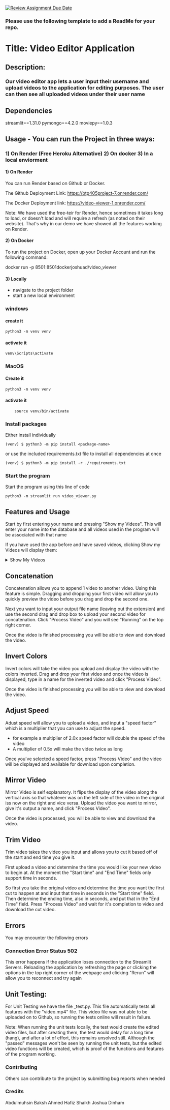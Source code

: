 [![Review Assignment Due Date](https://classroom.github.com/assets/deadline-readme-button-24ddc0f5d75046c5622901739e7c5dd533143b0c8e959d652212380cedb1ea36.svg)](https://classroom.github.com/a/545oUMxH)

### Please use the following template to add a ReadMe for your repo.

# Title: Video Editor Application
## Description:
### Our video editor app lets a user input their username and upload videos to the application for editing purposes. The user can then see all uploaded videos under their user name

## Dependencies
streamlit==1.31.0
pymongo==4.2.0
moviepy==1.0.3

## Usage - You can run the Project in three ways: 
### 1) On Render (Free Heroku Alternative)     2) On docker    3) In a local enviorment

#### 1) On Render
You can run Render based on Github or Docker.

The Github Deployment Link: https://btp405project-7.onrender.com/

The Docker Deployment link: https://video-viewer-1.onrender.com/

Note: We have used the free-teir for Render, hence sometimes it takes long to load, or doesn't load and will require a refresh (as noted on their website). That's why in our demo we have showed all the features working on Render. 


#### 2) On Docker
To run the project on Docker, open up your Docker Account and run the following command:

docker run -p 8501:8501dockerjoshuad/video_viewer 

#### 3) Locally
- navigate to the project folder
- start a new local environment
### windows
#### create it
```
python3 -m venv venv
```


#### activate it
```
venv\Scripts\activate
```

### MacOS
#### Create it
```
python3 -m venv venv
```

#### activate it
```
	source venv/bin/activate
```

### Install packages

Either install individually

```
(venv) $ python3 -m pip install <package-name>
```

 or use the included requirements.txt file to install all dependencies at once
 ```
 (venv) $ python3 -m pip install -r ./requirements.txt
```

### Start the program

Start the program using this line of code

```
python3 -m streamlit run video_viewer.py
```
## Features and Usage

Start by first entering your name and pressing "Show my Videos". 
This will enter your name into the database and all videos used in the program will be associated with that name

If you have used the app before and have saved videos, clicking Show my Videos will display them:
<details><summary> Show My Videos </summary>
<img width="550" alt="video_viewer-show-my-videos" src="https://github.com/BTP405/project-1-group-13-nbb/assets/122370310/aff44d82-70be-4fb1-b02a-819263f7bd41">
</details>

## Concatenation

Concatenation allows you to append 1 video to another video. Using this feature is simple. Dragging and dropping your first video will allow you to quickly preview the video before you drag and drop the second one.

Next you want to input your output file name (leaving out the extension) and use the second drag and drop box to upload your second video for concatenation. Click "Process Video" and you will see "Running" on the top right corner. 

Once the video is finished processing you will be able to view and download the video.

## Invert Colors

Invert colors will take the video you upload and display the video with the colors inverted.
Drag and drop your first video and once the video is displayed, type in a name for the inverted video and click "Process Video".

Once the video is finished processing you will be able to view and download the video.

## Adjust Speed

Adust speed will allow you to upload a video, and input a "speed factor" which is a multiplier that you can use to adjust the speed.
- for example a multiplier of 2.0x speed factor will double the speed of the video
- A multiplier of 0.5x will make the video twice as long

Once you've selected a speed factor, press "Process Video" and the video will be displayed and available for download upon completion.

## Mirror Video

Mirror Video is self explanatory. It flips the display of the video along the vertical axis so that whatever was on the left side of the video in the original iss now on the right and vice versa. Upload the video you want to mirror, give it's output a name, and click "Process Video". 

Once the video is processed, you will be able to view and download the video.

## Trim Video

Trim video takes the video you input and allows you to cut it based off of the start and end time you give it.

First upload a video and determine the time you would like your new video to begin at.
At the moment the "Start time" and "End Time" fields only support time in seconds.

So first you take the original video and determine the time you want the first cut to happen at and input that time in seconds in the "Start time" field. Then determine the ending time, also in seconds, and put that in the "End Time" field. Press "Process Video" and wait for it's completion to video and download the cut video.

## Errors

You may encounter the following errors
### Connection Error Status 502

This error happens if the application loses connection to the Streamlit Servers. Reloading the application by refreshing the page or clicking the options in the top right corner of the webpage and clicking "Rerun" will allow you to reconnect and try again

## Unit Testing:

For Unit Testing we have the file _test.py. This file automatically tests all features with the "video.mp4" file. This video file was not able to be uploaded on to Github, so running the tests online will result in failure. 

Note: When running the unit tests locally, the test would create the edited video files, but after creating them, the test would delay for a long time (hang), and after a lot of effort, this remains unsolved still. Although the "passed" messages won't be seen by running the unit tests, but the edited video functions will be created, which is proof of the functions and features of the program working. 

### Contributing

Others can contribute to the project by submitting bug reports when needed

### Credits
Abdulmuhsin Baksh
Ahmed Hafiz Shaikh
Joshua Dinham
